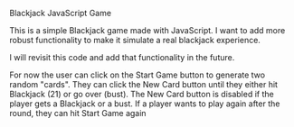 Blackjack JavaScript Game

This is a simple Blackjack game made with JavaScript.
I want to add more robust functionality to make it simulate a real blackjack experience.

I will revisit this code and add that functionality in the future.

For now the user can click on the Start Game button to generate two random "cards".
They can click the New Card button until they either hit Blackjack (21) or go over (bust).
The New Card button is disabled if the player gets a Blackjack or a bust.
If a player wants to play again after the round, they can hit Start Game again

